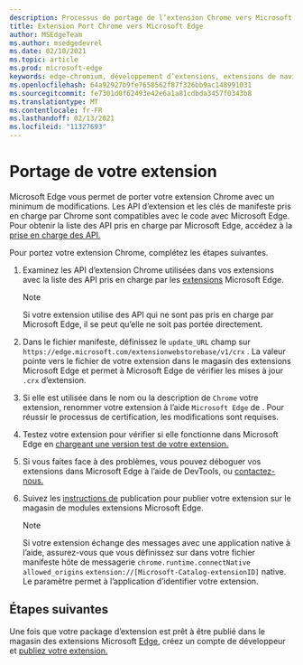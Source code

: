 ```yaml
---
description: Processus de portage de l’extension Chrome vers Microsoft Edge.
title: Extension Port Chrome vers Microsoft Edge
author: MSEdgeTeam
ms.author: msedgedevrel
ms.date: 02/10/2021
ms.topic: article
ms.prod: microsoft-edge
keywords: edge-chromium, développement d’extensions, extensions de navigateur, addons, centre de partenaires, développeur
ms.openlocfilehash: 64a92927b9fe7658562f87f326bb9ac148991031
ms.sourcegitcommit: fe7301d0f62493e42e6a1a81cdbda3457f0343b8
ms.translationtype: MT
ms.contentlocale: fr-FR
ms.lasthandoff: 02/13/2021
ms.locfileid: "11327693"
---
```

# Portage de votre extension  

Microsoft Edge vous permet de porter votre extension Chrome avec un minimum de modifications.  Les API d’extension et les clés de manifeste pris en charge par Chrome sont compatibles avec le code avec Microsoft Edge.  Pour obtenir la liste des API pris en charge par Microsoft Edge, accédez à la [prise en charge des API.][ExtensionApiSupport]  

Pour portez votre extension Chrome, complétez les étapes suivantes.  

1.  Examinez les API d’extension Chrome utilisées dans vos extensions avec la liste des API pris en charge par les [extensions][ExtensionApiSupport] Microsoft Edge.  
    
    > [!NOTE]
    > Si votre extension utilise des API qui ne sont pas pris en charge par Microsoft Edge, il se peut qu’elle ne soit pas portée directement.  
    
1.  Dans le fichier manifeste, définissez le `update_URL` champ sur `https://edge.microsoft.com/extensionwebstorebase/v1/crx` .  La valeur pointe vers le fichier de votre extension dans le magasin des extensions Microsoft Edge et permet à Microsoft Edge de vérifier les mises à jour `.crx` d’extension.  
1.  Si elle est utilisée dans le nom ou la description de `Chrome` votre extension, renommer votre extension à l’aide `Microsoft Edge` de .  Pour réussir le processus de certification, les modifications sont requises.  
1.  Testez votre extension pour vérifier si elle fonctionne dans Microsoft Edge en [chargeant une version test de votre extension.][ExtensionsGettingStartedExtensionSideloading]  
1.  Si vous faites face à des problèmes, vous pouvez déboguer vos extensions dans Microsoft Edge à l’aide de DevTools, ou [contactez-nous.][mailtoExtensionMicrosoft]  
1.  Suivez les [instructions de][ExtensionsPublishPublishExtension] publication pour publier votre extension sur le magasin de modules extensions Microsoft Edge.  
    
    > [!NOTE]
    > Si votre extension échange des messages avec une application native à l’aide, assurez-vous que vous définissez sur dans votre fichier manifeste hôte de messagerie `chrome.runtime.connectNative` `allowed_origins` `extension://[Microsoft-Catalog-extensionID]` native.  Le paramètre permet à l’application d’identifier votre extension.  
    
## Étapes suivantes  

Une fois que votre package d’extension est prêt à être publié dans le magasin des extensions Microsoft [Edge,][ExtensionsPublishCreateDevAccount] créez un compte de développeur et [publiez votre extension.][ExtensionsPublishPublishExtension]  

<!-- links -->  

[ExtensionApiSupport]: ./api-support.md "Prise en charge des API | Documents Microsoft"  
[ExtensionsGettingStartedExtensionSideloading]: ../getting-started/extension-sideloading.md "Chargement de version de version | Documents Microsoft"  
[ExtensionsPublishCreateDevAccount]: ../publish/create-dev-account.md "Inscription du développeur | Documents Microsoft"  
[ExtensionsPublishPublishExtension]: ../publish/publish-extension.md "Publier votre extension | Documents Microsoft"  

[ChromeDeveloperWebStorePayments]: https://developer.chrome.com/webstore/one_time_payments "Paiements | Développeur Chrome"  

[mailtoExtensionMicrosoft]: mailto:ext_dev_support@microsoft.com "ext_dev_support@microsoft.com"  
